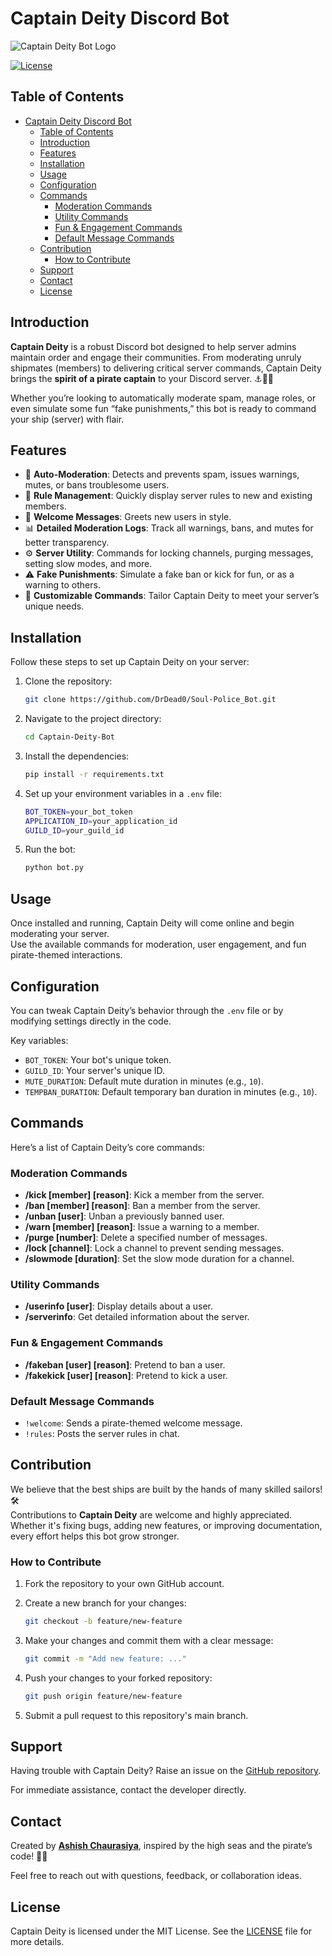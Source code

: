 

# Captain Deity Discord Bot 
![Captain Deity Bot Logo](https://github.com/DrDead0/Deity_Discord-Bot/blob/main/Logo/pirate-removebg-preview.png)  

[![License](https://img.shields.io/badge/license-MIT-blue.svg)](LICENSE)

## Table of Contents

- [Captain Deity Discord Bot](#captain-deity-discord-bot)
  - [Table of Contents](#table-of-contents)
  - [Introduction](#introduction)
  - [Features](#features)
  - [Installation](#installation)
  - [Usage](#usage)
  - [Configuration](#configuration)
  - [Commands](#commands)
    - [Moderation Commands](#moderation-commands)
    - [Utility Commands](#utility-commands)
    - [Fun \& Engagement Commands](#fun--engagement-commands)
    - [Default Message Commands](#default-message-commands)
  - [Contribution](#contribution)
    - [How to Contribute](#how-to-contribute)
  - [Support](#support)
  - [Contact](#contact)
  - [License](#license)



## Introduction

**Captain Deity** is a robust Discord bot designed to help server admins maintain order and engage their communities. From moderating unruly shipmates (members) to delivering critical server commands, Captain Deity brings the **spirit of a pirate captain** to your Discord server. ⚓️🏴‍☠️  

Whether you’re looking to automatically moderate spam, manage roles, or even simulate some fun “fake punishments,” this bot is ready to command your ship (server) with flair.



## Features

- 🏴 **Auto-Moderation**: Detects and prevents spam, issues warnings, mutes, or bans troublesome users.  
- 📜 **Rule Management**: Quickly display server rules to new and existing members.  
- 🎉 **Welcome Messages**: Greets new users in style.  
- 📊 **Detailed Moderation Logs**: Track all warnings, bans, and mutes for better transparency.  
- ⚙️ **Server Utility**: Commands for locking channels, purging messages, setting slow modes, and more.  
- ⚠️ **Fake Punishments**: Simulate a fake ban or kick for fun, or as a warning to others.  
- 🚨 **Customizable Commands**: Tailor Captain Deity to meet your server’s unique needs.



## Installation

Follow these steps to set up Captain Deity on your server:

1. Clone the repository:  

    ```bash
    git clone https://github.com/DrDead0/Soul-Police_Bot.git
    ```

2. Navigate to the project directory:  

    ```bash
    cd Captain-Deity-Bot
    ```

3. Install the dependencies:  

    ```bash
    pip install -r requirements.txt
    ```

4. Set up your environment variables in a `.env` file:  

    ```bash
    BOT_TOKEN=your_bot_token
    APPLICATION_ID=your_application_id
    GUILD_ID=your_guild_id
    ```

5. Run the bot:  

    ```bash
    python bot.py
    ```



## Usage

Once installed and running, Captain Deity will come online and begin moderating your server.  
Use the available commands for moderation, user engagement, and fun pirate-themed interactions.



## Configuration

You can tweak Captain Deity’s behavior through the `.env` file or by modifying settings directly in the code.  

Key variables:  

- `BOT_TOKEN`: Your bot's unique token.  
- `GUILD_ID`: Your server's unique ID.  
- `MUTE_DURATION`: Default mute duration in minutes (e.g., `10`).  
- `TEMPBAN_DURATION`: Default temporary ban duration in minutes (e.g., `10`).  



## Commands

Here’s a list of Captain Deity’s core commands:  

### Moderation Commands
- **/kick [member] [reason]**: Kick a member from the server.  
- **/ban [member] [reason]**: Ban a member from the server.  
- **/unban [user]**: Unban a previously banned user.  
- **/warn [member] [reason]**: Issue a warning to a member.  
- **/purge [number]**: Delete a specified number of messages.  
- **/lock [channel]**: Lock a channel to prevent sending messages.  
- **/slowmode [duration]**: Set the slow mode duration for a channel.  

### Utility Commands
- **/userinfo [user]**: Display details about a user.  
- **/serverinfo**: Get detailed information about the server.  

### Fun & Engagement Commands
- **/fakeban [user] [reason]**: Pretend to ban a user.  
- **/fakekick [user] [reason]**: Pretend to kick a user.  

### Default Message Commands
- `!welcome`: Sends a pirate-themed welcome message.  
- `!rules`: Posts the server rules in chat.  



## Contribution

We believe that the best ships are built by the hands of many skilled sailors! 🛠️  
Contributions to **Captain Deity** are welcome and highly appreciated. Whether it's fixing bugs, adding new features, or improving documentation, every effort helps this bot grow stronger.

### How to Contribute

1. Fork the repository to your own GitHub account.  
2. Create a new branch for your changes:  

    ```bash
    git checkout -b feature/new-feature
    ```

3. Make your changes and commit them with a clear message:  

    ```bash
    git commit -m "Add new feature: ..."
    ```

4. Push your changes to your forked repository:  

    ```bash
    git push origin feature/new-feature
    ```

5. Submit a pull request to this repository's main branch.  


## Support

Having trouble with Captain Deity? Raise an issue on the [GitHub repository](https://github.com/YourRepo/Captain-Deity-Bot/issues).  

For immediate assistance, contact the developer directly.  



## Contact

Created by **[Ashish Chaurasiya](https://github.com/DrDead0)**, inspired by the high seas and the pirate’s code! 🏴‍☠️  

Feel free to reach out with questions, feedback, or collaboration ideas.



## License

Captain Deity is licensed under the MIT License. See the [LICENSE](https://github.com/YourRepo/Captain-Deity-Bot/blob/main/LICENSE) file for more details.  

